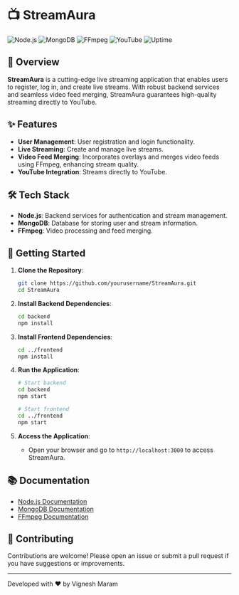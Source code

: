 # 📺 StreamAura

![Node.js](https://img.shields.io/badge/Node.js-Backend-brightgreen)
![MongoDB](https://img.shields.io/badge/MongoDB-Database-brightgreen)
![FFmpeg](https://img.shields.io/badge/FFmpeg-Video_Processing-blue)
![YouTube](https://img.shields.io/badge/YouTube-Streaming-red)
![Uptime](https://img.shields.io/badge/Uptime-99.9%25-success)

## 🎥 Overview

**StreamAura** is a cutting-edge live streaming application that enables users to register, log in, and create live streams. With robust backend services and seamless video feed merging, StreamAura guarantees high-quality streaming directly to YouTube.

## ✨ Features

- **User Management**: User registration and login functionality.
- **Live Streaming**: Create and manage live streams.
- **Video Feed Merging**: Incorporates overlays and merges video feeds using FFmpeg, enhancing stream quality.
- **YouTube Integration**: Streams directly to YouTube.

## 🛠️ Tech Stack

- **Node.js**: Backend services for authentication and stream management.
- **MongoDB**: Database for storing user and stream information.
- **FFmpeg**: Video processing and feed merging.

  

## 🚀 Getting Started

1. **Clone the Repository**:
    ```sh
    git clone https://github.com/yourusername/StreamAura.git
    cd StreamAura
    ```

2. **Install Backend Dependencies**:
    ```sh
    cd backend
    npm install
    ```

3. **Install Frontend Dependencies**:
    ```sh
    cd ../frontend
    npm install
    ```

4. **Run the Application**:
    ```sh
    # Start backend
    cd backend
    npm start

    # Start frontend
    cd ../frontend
    npm start
    ```

5. **Access the Application**:
    - Open your browser and go to `http://localhost:3000` to access StreamAura.

## 📚 Documentation

- [Node.js Documentation](https://nodejs.org/en/docs/)
- [MongoDB Documentation](https://docs.mongodb.com/)
- [FFmpeg Documentation](https://ffmpeg.org/documentation.html)


## 🤝 Contributing

Contributions are welcome! Please open an issue or submit a pull request if you have suggestions or improvements.


---

Developed with ❤️ by Vignesh Maram


